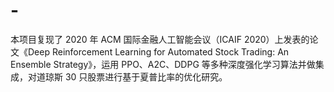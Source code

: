 # -
本项目复现了 2020 年 ACM 国际金融人工智能会议（ICAIF 2020）上发表的论文《Deep Reinforcement Learning for Automated Stock Trading: An Ensemble Strategy》，运用 PPO、A2C、DDPG 等多种深度强化学习算法并做集成，对道琼斯 30 只股票进行基于夏普比率的优化研究。

